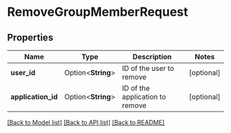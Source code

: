 # RemoveGroupMemberRequest

## Properties

Name | Type | Description | Notes
------------ | ------------- | ------------- | -------------
**user_id** | Option<**String**> | ID of the user to remove | [optional]
**application_id** | Option<**String**> | ID of the application to remove | [optional]

[[Back to Model list]](../README.md#documentation-for-models) [[Back to API list]](../README.md#documentation-for-api-endpoints) [[Back to README]](../README.md)



